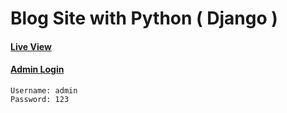 # Blog Site with Python ( Django )


#### [Live View](https://blog120.herokuapp.com/)
#### [ Admin Login](https://blog120.herokuapp.com/admin/)
```
Username: admin 
Password: 123
```
